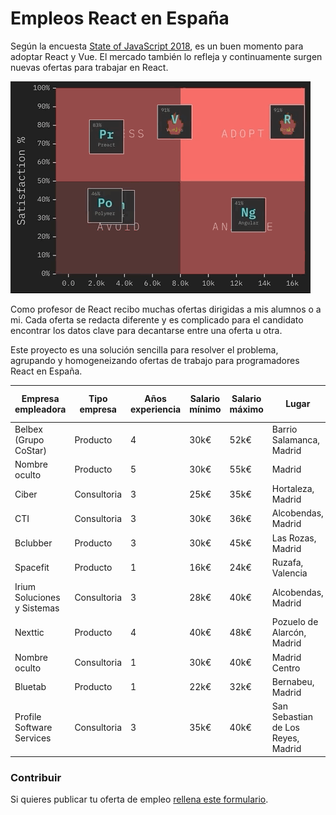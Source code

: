 # Empleos React en España

Según la encuesta [State of JavaScript 2018](https://2018.stateofjs.com/), es un buen momento para adoptar React y Vue. El mercado también lo refleja y continuamente surgen nuevas ofertas para trabajar en React.
 
![Frameworks](assets/frameworks.gif "Credits State of Javascript 2018")

Como profesor de React recibo muchas ofertas dirigidas a mis alumnos o a mi. Cada oferta se redacta diferente y es complicado para el candidato encontrar los datos clave para decantarse entre una oferta u otra.

Este proyecto es una solución sencilla para resolver el problema, agrupando y homogeneizando ofertas de trabajo para programadores React en España.

|          Empresa empleadora | Tipo empresa | Años experiencia | Salario mínimo | Salario máximo |                              Lugar | Porcentaje remoto | Capa de datos | Azucar sintáctico |       Testing | Backend |            Url o Email contacto |
| --------------------------  | -----------  | ---------------  | -------------  | -------------  | ---------------------------------  | ----------------  | ------------  | ----------------  | ------------  | ------  | ------------------------------ |
|       Belbex (Grupo CoStar) |     Producto |                4 | 30k€ | 52k€ |           Barrio Salamanca, Madrid | 20% |         Redux |               ES6 |          Otro |    Node | [link](mailto:nsanchez@talentsearchpeople.com) |
|               Nombre oculto |     Producto |                5 | 30k€ | 55k€ |                             Madrid | 20% |       GraphQL |               ES6 |          Jest |    Node | [link](mailto:teresa.quintana@e-frontiers.ie) |
|                       Ciber |  Consultoria |                3 | 25k€ | 35k€ |                  Hortaleza, Madrid | 20% |          Otra |        Typescript |          Otro |    Java | [link](mailto:ana.galego@ciberexperis.es) |
|                         CTI |  Consultoria |                3 | 30k€ | 36k€ |                 Alcobendas, Madrid | No |         Redux |               Elm |          Otro |    Java | [link](mailto:rrhh@ctisoluciones.com) |
|                    Bclubber |     Producto |                3 | 30k€ | 45k€ |                  Las Rozas, Madrid | 40% |       GraphQL |        Typescript |          Jest |    Ruby | [link](mailto:juan.partida@bclubber.com) |
|                    Spacefit |     Producto |                1 | 16k€ | 24k€ |                   Ruzafa, Valencia | 40% |       GraphQL |        Typescript |          Jest |    Node | [link](https://blog.spacefit.app/jobs/) |
| Irium Soluciones y Sistemas |  Consultoria |                3 | 28k€ | 40k€ |                 Alcobendas, Madrid | No |         Redux |               ES6 |       Jasmine |    Node | [link](mailto:kliendo@irium.es) |
|                     Nexttic |     Producto |                4 | 40k€ | 48k€ |         Pozuelo de Alarcón, Madrid | 20% |         Redux |               ES6 |         Karma |    Node | [link](mailto:fiore@nexttic.com) |
|               Nombre oculto |  Consultoria |                1 | 30k€ | 40k€ |                      Madrid Centro | No |         Redux |              Flow |          Jest |    Java | [link](mailto:ana.martin@madison.kay.com) |
|                     Bluetab |     Producto |                1 | 22k€ | 32k€ |                   Bernabeu, Madrid | 20% |         Redux |               ES6 |          Jest |  Python | [link](mailto:neil.menzies@bluetab.net) |
|   Profile Software Services |  Consultoria |                3 | 35k€ | 40k€ | San Sebastian de Los Reyes, Madrid | 20% |         Redux |               ES6 | Jest + Eznyme |    Java | [link](mailto:alberto.sanchez@sectorea.com) |


### Contribuir

Si quieres publicar tu oferta de empleo [rellena este formulario](https://goo.gl/forms/3mShRHUI6LgUydXZ2).
